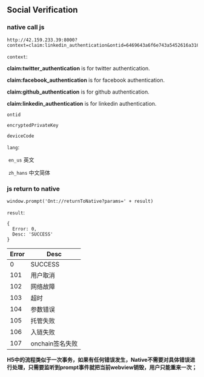 ## Social Verification



### native call js



```
http://42.159.233.39:8000?context=claim:linkedin_authentication&ontid=6469643a6f6e743a5452616a31684377615135336264525450635a78596950415a364d61376a6351564b&encryptedPrivateKey=6PYRC4fgNSq7uVC7dUCLbb9GpjnTcFwLqDMQ2zAAX7NNqH47tfirgsNEQw&deviceCode=device38b7902a0c624b42a42ade31b1ad7779&lang=zh_hans
```



`context`:

**claim:twitter_authentication** is for twitter authentication.

**claim:facebook_authentication** is for facebook authentication.

**claim:github_authentication** is for github authentication.

**claim:linkedin_authentication** is for linkedin authentication.



`ontid`

`encryptedPrivateKey`

`deviceCode`

`lang`: 

​    `en_us`     英文

​    `zh_hans`   中文简体



### js return to native



```
window.prompt('Ont://returnToNative?params=' + result)
```



`result`:

```
{
  Error: 0,
  Desc: 'SUCCESS'
}
```



| Error | Desc            |
| ----- | --------------- |
| 0     | SUCCESS         |
| 101   | 用户取消        |
| 102   | 网络故障        |
| 103   | 超时            |
| 104   | 参数错误        |
| 105   | 托管失败        |
| 106   | 入链失败        |
| 107   | onchain签名失败 |



**H5中的流程类似于一次事务，如果有任何错误发生，Native不需要对具体错误进行处理，只需要监听到prompt事件就把当前webview销毁，用户只能重来一次；**

# 